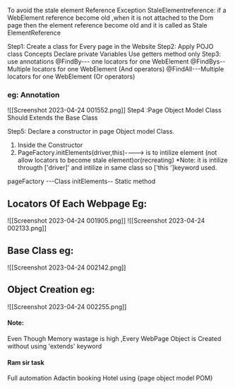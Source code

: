 To avoid the stale element Reference Exception
	StaleElementreference: if a WebElement reference become old ,when it is not attached  to the Dom page then the element reference become old  and it is called as Stale ElementReference
	
Step1: Create a class for Every page in the          Website
Step2: Apply POJO class Concepts
           Declare private Variables
           Use getters method only
Step3: use annotations
          @FindBy--- one locators for one WebElement
          @FindBys-- Multiple locators for one WebElement (And operators)
          @FindAll---Multiple locators for one WebElement (Or operators)
### eg: Annotation
![[Screenshot 2023-04-24 001552.png]]
Step4 :Page Object Model Class Should Extends the Base Class

Step5:   Declare a constructor in page Object model Class.
1. Inside the Constructor
2. PageFactory.initElements(driver,this)----> is to intilize element (not allow locators to become stale element)or(recreating)
*Note: it is intilize througth ['driver]' and intilize in same class so ['this ']keyword used.

pageFactory ---Class
initElements-- Static method



## Locators Of Each Webpage Eg:

![[Screenshot 2023-04-24 001905.png]]
![[Screenshot 2023-04-24 002133.png]]
## Base Class eg:

![[Screenshot 2023-04-24 002142.png]]
## Object Creation eg:
![[Screenshot 2023-04-24 002255.png]]
#### Note:
Even Though Memory wastage is high ,Every WebPage Object is Created without using 'extends' keyword


#### Ram sir task

Full automation Adactin booking Hotel using {page object model POM}
